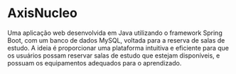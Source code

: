 # AxisNucleo
Uma aplicação web desenvolvida em Java utilizando o framework Spring Boot, com um banco de dados MySQL, voltada para a reserva de salas de estudo. A ideia é proporcionar uma plataforma intuitiva e eficiente para que os usuários possam reservar salas de estudo que estejam disponíveis, e possuam os equipamentos adequados para o aprendizado.
